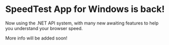 # SpeedTest App for Windows is back!

Now using the .NET API system, with many new awaiting features to help you understand your browser speed. 

More info will be added soon!
